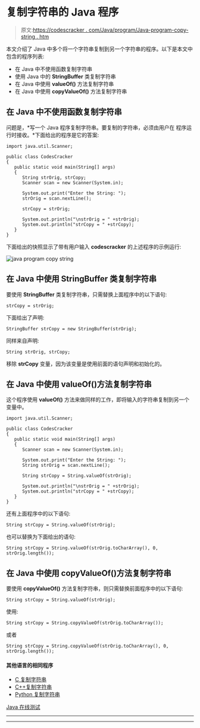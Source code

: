 # 复制字符串的 Java 程序

> 原文:[https://codescracker . com/Java/program/Java-program-copy-string . htm](https://codescracker.com/java/program/java-program-copy-string.htm)

本文介绍了 Java 中多个将一个字符串复制到另一个字符串的程序。以下是本文中包含的程序列表:

*   在 Java 中不使用函数复制字符串
*   使用 Java 中的 **StringBuffer** 类复制字符串
*   在 Java 中使用 **valueOf()** 方法复制字符串
*   在 Java 中使用 **copyValueOf()** 方法复制字符串

## 在 Java 中不使用函数复制字符串

问题是，*写一个 Java 程序复制字符串。要复制的字符串，必须由用户在 程序运行时接收。*下面给出的程序是它的答案:

```
import java.util.Scanner;

public class CodesCracker
{
   public static void main(String[] args)
   {
      String strOrig, strCopy;
      Scanner scan = new Scanner(System.in);

      System.out.print("Enter the String: ");
      strOrig = scan.nextLine();

      strCopy = strOrig;

      System.out.println("\nstrOrig = " +strOrig);
      System.out.println("strCopy = " +strCopy);
   }
}
```

下面给出的快照显示了带有用户输入 **codescracker** 的上述程序的示例运行:

![java program copy string](../Images/3c89e09c28d27a877c78c125ee09ec89.png)

## 在 Java 中使用 StringBuffer 类复制字符串

要使用 **StringBuffer** 类复制字符串，只需替换上面程序中的以下语句:

```
strCopy = strOrig;
```

下面给出了声明:

```
StringBuffer strCopy = new StringBuffer(strOrig);
```

同样来自声明:

```
String strOrig, strCopy;
```

移除 **strCopy** 变量，因为该变量是使用前面的语句声明和初始化的。

## 在 Java 中使用 valueOf()方法复制字符串

这个程序使用 **valueOf()** 方法来做同样的工作，即将输入的字符串复制到另一个 变量中。

```
import java.util.Scanner;

public class CodesCracker
{
   public static void main(String[] args)
   {
      Scanner scan = new Scanner(System.in);

      System.out.print("Enter the String: ");
      String strOrig = scan.nextLine();

      String strCopy = String.valueOf(strOrig);

      System.out.println("\nstrOrig = " +strOrig);
      System.out.println("strCopy = " +strCopy);
   }
}
```

还有上面程序中的以下语句:

```
String strCopy = String.valueOf(strOrig);
```

也可以替换为下面给出的语句:

```
String strCopy = String.valueOf(strOrig.toCharArray(), 0, strOrig.length());
```

## 在 Java 中使用 copyValueOf()方法复制字符串

要使用 **copyValueOf()** 方法复制字符串，则只需替换前面程序中的以下语句:

```
String strCopy = String.valueOf(strOrig);
```

使用:

```
String strCopy = String.copyValueOf(strOrig.toCharArray());
```

或者

```
String strCopy = String.copyValueOf(strOrig.toCharArray(), 0, strOrig.length());
```

#### 其他语言的相同程序

*   [C 复制字符串](/c/program/c-program-copy-string.htm)
*   [C++复制字符串](/cpp/program/cpp-program-copy-string.htm)
*   [Python 复制字符串](/python/program/python-program-copy-string.htm)

[Java 在线测试](/exam/showtest.php?subid=1)

* * *

* * *